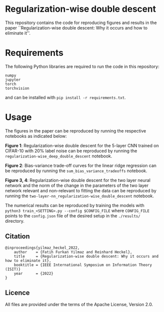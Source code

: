 # Regularization-wise double descent
This repository contains the code for reproducing figures and results in the paper ``Regularization-wise double descent: Why it occurs and how to eliminate it''.

# Requirements
The following Python libraries are required to run the code in this repository:

```
numpy
jupyter
torch
torchvision
```
and can be installed with `pip install -r requirements.txt`.

# Usage
The figures in the paper can be reproduced by running the respective notebooks as indicated below:

**Figure 1**: Regularization-wise double descent for the 5-layer CNN trained on CIFAR-10 with 20% label noise can be reproduced by running the `regularization-wise_deep_double_descent` notebook.

**Figure 2**: Bias-variance trade-off curves for the linear ridge regression can be reproduced by running the `sum_bias_variance_tradeoffs` notebook.

**Figure 3, 4**: Regularization-wise double descent for the two layer neural network and the norm of the change in the parameters of the two layer network relevant and non-relevant to fitting the data can be reproduced by running the `two-layer-nn_regularization-wise_double_descent` notebook. 

The numerical results can be reproduced by training the models with `python3 train_<SETTING>.py --config $CONFIG_FILE` where `CONFIG_FILE` points to the `config.json` file of the desired setup in the `./results/` directory.

## Citation
```
@inproceedings{yilmaz_heckel_2022,
    author    = {Fatih Furkan Yilmaz and Reinhard Heckel},
    title     = {Regularization-wise double descent: Why it occurs and how to eliminate it},
    booktitle = {IEEE International Symposium on Information Theory (ISIT)}
    year      = {2022}
}
```

## Licence

All files are provided under the terms of the Apache License, Version 2.0.